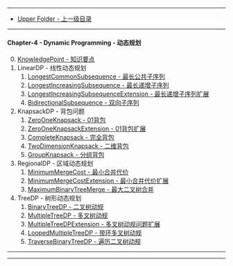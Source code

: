 --------
* [Upper Folder - 上一级目录](../)

--------
#### Chapter-4 - Dynamic Programming - 动态规划

0. [KnowledgePoint - 知识要点](KnowledgePoint/)
1. LinearDP - 线性动态规划
    1. [LongestCommonSubsequence - 最长公共子序列](LinearDP/LongestCommonSubsequence/)
    2. [LongestIncreasingSubsequence - 最长递增子序列](LinearDP/LongestIncreasingSubsequence/)
    3. [LongestIncreasingSubsequenceExtension - 最长递增子序列扩展](LinearDP/LongestIncreasingSubsequenceExtension/)
    4. [BidirectionalSubsequence - 双向子序列](LinearDP/BidirectionalSubsequence/)
2. KnapsackDP - 背包问题
    1. [ZeroOneKnapsack - 01背包](KnapsackDP/ZeroOneKnapsack/)
    2. [ZeroOneKnapsackExtension - 01背包扩展](KnapsackDP/ZeroOneKnapsackExtension/)
    3. [CompleteKnapsack - 完全背包](KnapsackDP/CompleteKnapsack/)
    4. [TwoDimensionKnapsack - 二维背包](KnapsackDP/TwoDimensionKnapsack/)
    5. [GroupKnapsack - 分组背包](KnapsackDP/GroupKnapsack/)
3. RegionalDP - 区域动态规划
    1. [MinimumMergeCost - 最小合并代价](RegionalDP/MinimumMergeCost/)
    2. [MinimumMergeCostExtension - 最小合并代价扩展](RegionalDP/MinimumMergeCostExtension/)
    3. [MaximumBinaryTreeMerge - 最大二叉树合并](RegionalDP/MaximumBinaryTreeMerge/)
4. TreeDP - 树形动态规划
    1. [BinaryTreeDP - 二叉树动规](TreeDP/BinaryTreeDP/)
    2. [MultipleTreeDP - 多叉树动规](TreeDP/MultipleTreeDP/)
    3. [MultipleTreeDPExtension - 多叉树动规问题扩展](TreeDP/MultipleTreeDPExtension/)
    4. [LoopedMultipleTreeDP - 带环多叉树动规](TreeDP/LoopedMultipleTreeDP/)
    5. [TraverseBinaryTreeDP - 遍历二叉树动规](TreeDP/TraverseBinaryTreeDP/)

--------
--------
